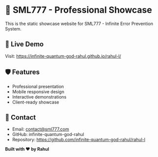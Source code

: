 # 🌟 SML777 - Professional Showcase

This is the static showcase website for SML777 - Infinite Error Prevention System.

## 🚀 Live Demo
Visit: https://infinite-quantum-god-rahul.github.io/rahul-l/

## 🛡️ Features
- Professional presentation
- Mobile responsive design
- Interactive demonstrations
- Client-ready showcase

## 📱 Contact
- Email: contact@sml777.com
- GitHub: infinite-quantum-god-rahul
- Repository: https://github.com/infinite-quantum-god-rahul/rahul-l

**Built with ❤️ by Rahul**


